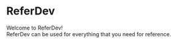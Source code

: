 # ReferDev
Welcome to ReferDev!
<br>
ReferDev can be used for everything that you need for reference.
